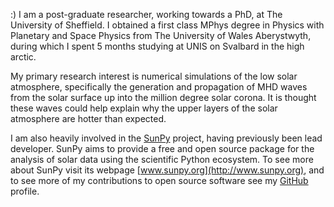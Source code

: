 <!--
.. title: Stuart Mumford
.. slug: index
.. date: 2014/01/26 00:27:08
.. tags:
.. link:
.. description:
.. type: text
-->
:)
I am a post-graduate researcher, working towards a PhD, at
The University of Sheffield. I obtained a first class MPhys degree in Physics
with Planetary and Space Physics from The University of Wales Aberystwyth,
during which I spent 5 months studying at UNIS on Svalbard in the high arctic.

My primary research interest is numerical simulations of the low solar
atmosphere, specifically the generation and propagation of MHD waves from the
solar surface up into the million degree solar corona. It is thought these
waves could help explain why the upper layers of the solar atmosphere are
hotter than expected.

I am also heavily involved in the [SunPy](http://sunpy.org) project,
having previously been lead developer. SunPy aims to provide a free and open source
package for the analysis of solar data using the scientific Python ecosystem.
To see more about SunPy visit its webpage [www.sunpy.org](http://www.sunpy.org),
and to see more of my contributions to open source software see
my [GitHub](https://github.com/Cadair) profile.
